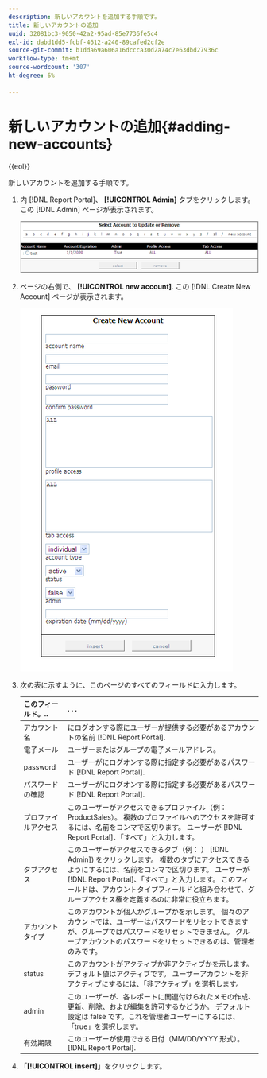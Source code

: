 ```yaml
---
description: 新しいアカウントを追加する手順です。
title: 新しいアカウントの追加
uuid: 32081bc3-9050-42a2-95ad-85e7736fe5c4
exl-id: dabd1dd5-fcbf-4612-a240-89cafed2cf2e
source-git-commit: b1dda69a606a16dccca30d2a74c7e63dbd27936c
workflow-type: tm+mt
source-wordcount: '307'
ht-degree: 6%

---
```


# 新しいアカウントの追加{#adding-new-accounts}

{{eol}}

新しいアカウントを追加する手順です。

1. 内 [!DNL Report Portal]、 **[!UICONTROL Admin]** タブをクリックします。 この [!DNL Admin] ページが表示されます。

   ![](assets/report_admintag2.png)

1. ページの右側で、 **[!UICONTROL new account]**. この [!DNL Create New Account] ページが表示されます。

   ![ステップ情報](assets/rptPort_scrn_AdminTab_createUser.png)

1. 次の表に示すように、このページのすべてのフィールドに入力します。

   | このフィールド。.. |  . . . |
   |---|---|
   | アカウント名 | にログオンする際にユーザーが提供する必要があるアカウントの名前 [!DNL Report Portal]. |
   | 電子メール | ユーザーまたはグループの電子メールアドレス。 |
   | password | ユーザーがにログオンする際に指定する必要があるパスワード [!DNL Report Portal]. |
   | パスワードの確認 | ユーザーがにログオンする際に指定する必要があるパスワード [!DNL Report Portal]. |
   | プロファイルアクセス | このユーザーがアクセスできるプロファイル（例：ProductSales）。 複数のプロファイルへのアクセスを許可するには、名前をコンマで区切ります。 ユーザーが [!DNL Report Portal]、「すべて」と入力します。 |
   | タブアクセス | このユーザーがアクセスできるタブ（例： ） [!DNL Admin]) をクリックします。 複数のタブにアクセスできるようにするには、名前をコンマで区切ります。 ユーザーが [!DNL Report Portal]、「すべて」と入力します。 このフィールドは、アカウントタイプフィールドと組み合わせて、グループアクセス権を定義するのに非常に役立ちます。 |
   | アカウントタイプ | このアカウントが個人かグループかを示します。 個々のアカウントでは、ユーザーはパスワードをリセットできますが、グループではパスワードをリセットできません。 グループアカウントのパスワードをリセットできるのは、管理者のみです。 |
   | status | このアカウントがアクティブか非アクティブかを示します。 デフォルト値はアクティブです。 ユーザーアカウントを非アクティブにするには、「非アクティブ」を選択します。 |
   | admin | このユーザーが、各レポートに関連付けられたメモの作成、更新、削除、および編集を許可するかどうか。 デフォルト設定は false です。これを管理者ユーザーにするには、「true」を選択します。 |
   | 有効期限 | このユーザーが使用できる日付（MM/DD/YYYY 形式）。 [!DNL Report Portal]. |

1. 「**[!UICONTROL insert]**」をクリックします。
